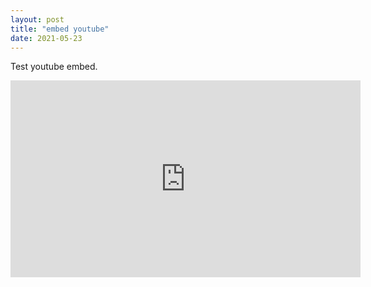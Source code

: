 ```yaml
---
layout: post
title: "embed youtube"
date: 2021-05-23
---
```


Test youtube embed.
<iframe src="https://www.youtube.com/embed/MMhZNseGtAY?start=0" width="560" height="315" frameborder="0" allowfullscreen></iframe>
<! –– comment youtube iframe can start with in seconds 16/9 ratio got time learn about frameborder ––>
